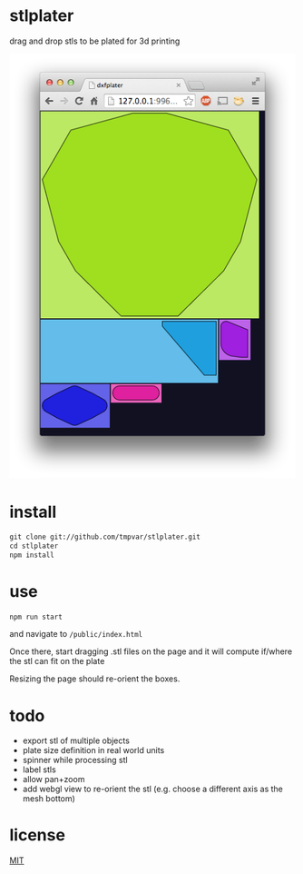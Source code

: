 # stlplater

drag and drop stls to be plated for 3d printing

![stlplater](screen.png)

# install

```
git clone git://github.com/tmpvar/stlplater.git
cd stlplater
npm install
```

# use

`npm run start`

and navigate to `/public/index.html`

Once there, start dragging .stl files on the page and it will compute if/where the stl can fit on the plate

Resizing the page should re-orient the boxes.



# todo

 * export stl of multiple objects
 * plate size definition in real world units
 * spinner while processing stl
 * label stls
 * allow pan+zoom
 * add webgl view to re-orient the stl (e.g. choose a different axis as the mesh bottom)

# license

[MIT](LICENSE.txt)
